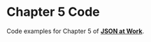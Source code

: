 Chapter 5 Code
==============
Code examples for Chapter 5 of [__JSON at Work__](https://github.com/tmarrs/json-at-work-examples/blob/master/README.md).
